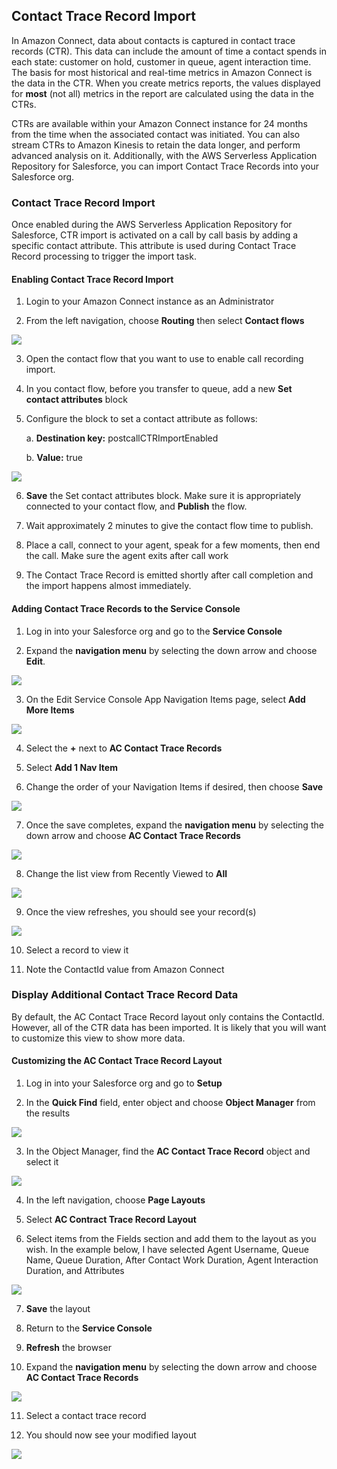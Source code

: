 <h2 class="toc">Contact Trace Record Import</h2>

In Amazon Connect, data about contacts is captured in contact trace
records (CTR). This data can include the amount of time a contact spends
in each state: customer on hold, customer in queue, agent interaction
time. The basis for most historical and real-time metrics in Amazon
Connect is the data in the CTR. When you create metrics reports, the
values displayed for **most** (not all) metrics in the report are
calculated using the data in the CTRs.

CTRs are available within your Amazon Connect instance for 24 months
from the time when the associated contact was initiated. You can also
stream CTRs to Amazon Kinesis to retain the data longer, and perform
advanced analysis on it. Additionally, with the AWS Serverless
Application Repository for Salesforce, you can import Contact Trace
Records into your Salesforce org.

<h3 class="toc">Contact Trace Record Import</h3>

Once enabled during the AWS Serverless Application Repository for
Salesforce, CTR import is activated on a call by call basis by adding a
specific contact attribute. This attribute is used during Contact Trace
Record processing to trigger the import task.

<h4 class="toc">Enabling Contact Trace Record Import</h4>

1.  Login to your Amazon Connect instance as an Administrator

2.  From the left navigation, choose **Routing** then select **Contact
    flows**

    
<img src="../media/image201.png" />

3.  Open the contact flow that you want to use to enable call recording
    import.

4.  In you contact flow, before you transfer to queue, add a new **Set
    contact attributes** block

5.  Configure the block to set a contact attribute as follows:

    a.  **Destination key:** postcallCTRImportEnabled

    b.  **Value:** true

<img src="../media/image214.png" />

6.  **Save** the Set contact attributes block. Make sure it is
    appropriately connected to your contact flow, and **Publish** the
    flow.

7.  Wait approximately 2 minutes to give the contact flow time to
    publish.

8.  Place a call, connect to your agent, speak for a few moments, then
    end the call. Make sure the agent exits after call work

9.  The Contact Trace Record is emitted shortly after call completion
    and the import happens almost immediately.

<h4 class="toc">Adding Contact Trace Records to the Service Console</h4>

1.  Log in into your Salesforce org and go to the **Service Console**

2.  Expand the **navigation menu** by selecting the down arrow and
    choose **Edit**.

    
<img src="../media/image40.png" />

3.  On the Edit Service Console App Navigation Items page, select **Add
    More Items**

    
<img src="../media/image41.png" />

4.  Select the **+** next to **AC Contact Trace Records**

5.  Select **Add 1 Nav Item**

6.  Change the order of your Navigation Items if desired, then choose
    **Save**

    
<img src="../media/image215.png" />


7.  Once the save completes, expand the **navigation menu** by selecting
    the down arrow and choose **AC Contact Trace Records**
    
<img src="../media/image216.png" />

8.  Change the list view from Recently Viewed to **All**

<img src="../media/image217.png" />

9.  Once the view refreshes, you should see your record(s)

<img src="../media/image218.png" />

10. Select a record to view it

11. Note the ContactId value from Amazon Connect

<h3 class="toc">Display Additional Contact Trace Record Data</h3>

By default, the AC Contact Trace Record layout only contains the
ContactId. However, all of the CTR data has been imported. It is likely
that you will want to customize this view to show more data.

<h4 class="toc">Customizing the AC Contact Trace Record Layout</h4>

1.  Log in into your Salesforce org and go to **Setup**

2.  In the **Quick Find** field, enter object and choose **Object
    Manager** from the results

    
<img src="../media/image219.png" />

3.  In the Object Manager, find the **AC Contact Trace Record** object
    and select it

    
<img src="../media/image220.png" />

4.  In the left navigation, choose **Page Layouts**

5.  Select **AC Contract Trace Record Layout**

6.  Select items from the Fields section and add them to the layout as
    you wish. In the example below, I have selected Agent Username,
    Queue Name, Queue Duration, After Contact Work Duration, Agent
    Interaction Duration, and Attributes
    
    
<img src="../media/image221.png" />

7.  **Save** the layout

8.  Return to the **Service Console**

9.  **Refresh** the browser

10. Expand the **navigation menu** by selecting the down arrow and
    choose **AC Contact Trace Records**

    
<img src="../media/image216.png" />

11. Select a contact trace record

12. You should now see your modified layout

<img src="../media/image222.png" />
